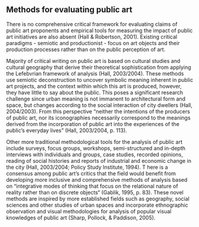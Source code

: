 ## Methods for evaluating public art

There is no comprehensive critical framework for evaluating claims of public art proponents and empirical tools for measuring the impact of public art initiatives are also absent (Hall & Robertson, 2001). Existing critical paradigms - semiotic and productionist - focus on art objects and their production processes rather than on the public perception of art.

Majority of critical writing on public art is based on cultural studies and cultural geography that derive their theoretical sophistication from applying the Lefebvrian framework of analysis (Hall, 2003/2004). These methods use semiotic deconstruction to uncover symbolic meaning inherent in public art projects, and the context within which this art is produced, however, they have little to say about the public. This poses a significant research challenge since urban meaning is not immanent to architectural form and space, but changes according to the social interaction of city dwellers (Hall, 2004/2003). From this perspective “neither the intentions of the producers of public art, nor its iconographies necessarily correspond to the meanings derived from the incorporation of public art into the experiences of the public’s everyday lives” (Hall, 2003/2004, p. 113).

Other more traditional methodological tools for the analysis of public art include surveys, focus groups, workshops, semi-structured and in-depth interviews with individuals and groups, case studies, recorded opinions, reading of social histories and reports of industrial and economic change in the city (Hall, 2003/2004; Policy Study Institute, 1994).
T
here is a consensus among public art’s critics that the field would benefit from developing more inclusive and comprehensive methods of analysis based on “integrative modes of thinking that focus on the relational nature of reality rather than on discrete objects“ (Gablik, 1995, p. 83). These novel methods are inspired by more established fields such as geography, social sciences and other studies of urban spaces and incorporate ethnographic observation and visual methodologies for analysis of popular visual knowledges of public art (Sharp, Pollock, & Paddison, 2005).